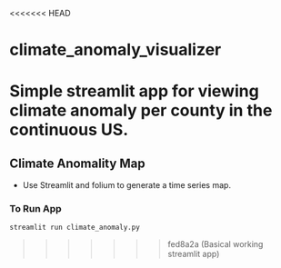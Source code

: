 <<<<<<< HEAD
# climate_anomaly_visualizer
Simple streamlit app for viewing climate anomaly per county in the continuous US.
=======

## Climate Anomality Map
- Use Streamlit and folium to generate a time series map.


### To Run App

```streamlit run climate_anomaly.py```
>>>>>>> fed8a2a (Basical working streamlit app)
